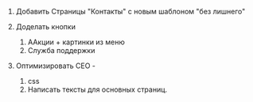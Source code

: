 1. Добавить Страницы "Контакты" с новым шаблоном "без лишнего"

2. Доделать кнопки
   1. ААкции + картинки из меню
   2. Служба поддержки
3. Оптимизировать СЕО - 
   1. css
   2. Написать тексты для основных страниц.